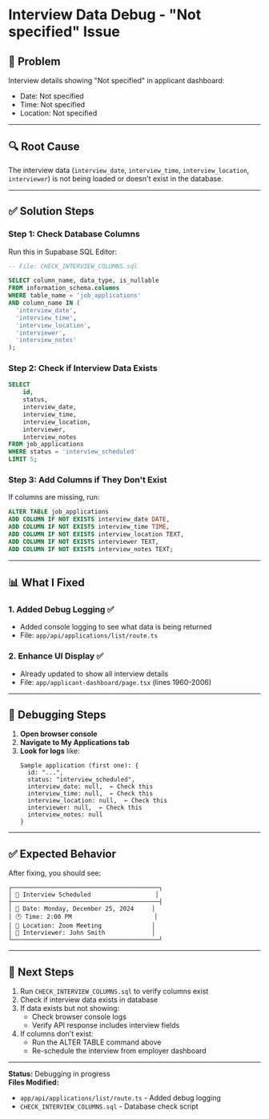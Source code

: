# Interview Data Debug - "Not specified" Issue

## 🐛 Problem

Interview details showing "Not specified" in applicant dashboard:
- Date: Not specified
- Time: Not specified
- Location: Not specified

---

## 🔍 Root Cause

The interview data (`interview_date`, `interview_time`, `interview_location`, `interviewer`) is not being loaded or doesn't exist in the database.

---

## ✅ Solution Steps

### **Step 1: Check Database Columns**

Run this in Supabase SQL Editor:
```sql
-- File: CHECK_INTERVIEW_COLUMNS.sql

SELECT column_name, data_type, is_nullable
FROM information_schema.columns
WHERE table_name = 'job_applications' 
AND column_name IN (
  'interview_date',
  'interview_time', 
  'interview_location',
  'interviewer',
  'interview_notes'
);
```

### **Step 2: Check if Interview Data Exists**

```sql
SELECT 
    id,
    status,
    interview_date,
    interview_time,
    interview_location,
    interviewer,
    interview_notes
FROM job_applications
WHERE status = 'interview_scheduled'
LIMIT 5;
```

### **Step 3: Add Columns if They Don't Exist**

If columns are missing, run:
```sql
ALTER TABLE job_applications 
ADD COLUMN IF NOT EXISTS interview_date DATE,
ADD COLUMN IF NOT EXISTS interview_time TIME,
ADD COLUMN IF NOT EXISTS interview_location TEXT,
ADD COLUMN IF NOT EXISTS interviewer TEXT,
ADD COLUMN IF NOT EXISTS interview_notes TEXT;
```

---

## 📊 What I Fixed

### **1. Added Debug Logging** ✅
- Added console logging to see what data is being returned
- File: `app/api/applications/list/route.ts`

### **2. Enhance UI Display** ✅
- Already updated to show all interview details
- File: `app/applicant-dashboard/page.tsx` (lines 1960-2006)

---

## 🧪 Debugging Steps

1. **Open browser console**
2. **Navigate to My Applications tab**
3. **Look for logs** like:
   ```
   Sample application (first one): {
     id: "...",
     status: "interview_scheduled",
     interview_date: null,  ← Check this
     interview_time: null,  ← Check this
     interview_location: null,  ← Check this
     interviewer: null,  ← Check this
     interview_notes: null
   }
   ```

---

## ✅ Expected Behavior

After fixing, you should see:
```
┌─────────────────────────────────────────┐
│ 📅 Interview Scheduled                  │
├─────────────────────────────────────────┤
│ 📅 Date: Monday, December 25, 2024     │
│ 🕐 Time: 2:00 PM                       │
│ 📍 Location: Zoom Meeting              │
│ 👥 Interviewer: John Smith             │
└─────────────────────────────────────────┘
```

---

## 🔧 Next Steps

1. Run `CHECK_INTERVIEW_COLUMNS.sql` to verify columns exist
2. Check if interview data exists in database
3. If data exists but not showing:
   - Check browser console logs
   - Verify API response includes interview fields
4. If columns don't exist:
   - Run the ALTER TABLE command above
   - Re-schedule the interview from employer dashboard

---

**Status:** Debugging in progress  
**Files Modified:**
- `app/api/applications/list/route.ts` - Added debug logging
- `CHECK_INTERVIEW_COLUMNS.sql` - Database check script


